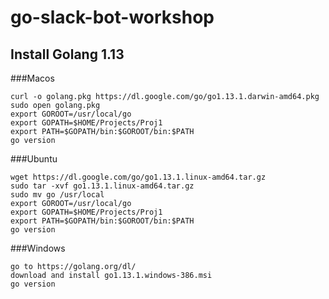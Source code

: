 # go-slack-bot-workshop
## Install Golang 1.13
###Macos
```shell script
curl -o golang.pkg https://dl.google.com/go/go1.13.1.darwin-amd64.pkg
sudo open golang.pkg
export GOROOT=/usr/local/go
export GOPATH=$HOME/Projects/Proj1
export PATH=$GOPATH/bin:$GOROOT/bin:$PATH
go version
```
###Ubuntu
```shell script
wget https://dl.google.com/go/go1.13.1.linux-amd64.tar.gz
sudo tar -xvf go1.13.1.linux-amd64.tar.gz
sudo mv go /usr/local
export GOROOT=/usr/local/go
export GOPATH=$HOME/Projects/Proj1
export PATH=$GOPATH/bin:$GOROOT/bin:$PATH
go version
```
###Windows
```shell script
go to https://golang.org/dl/
download and install go1.13.1.windows-386.msi
go version
```


